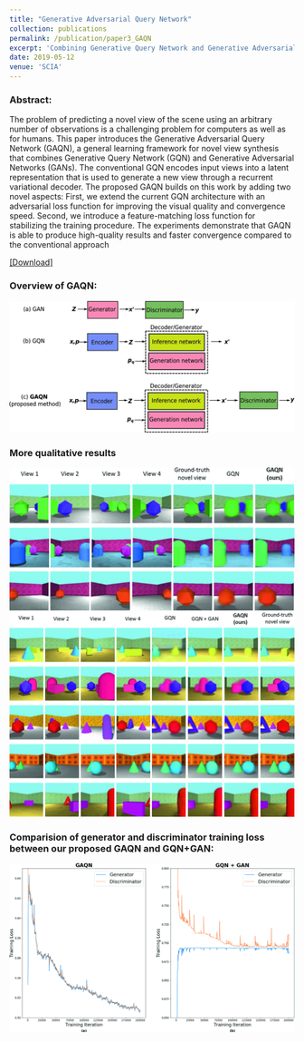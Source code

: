 ```yaml
---
title: "Generative Adversarial Query Network"
collection: publications
permalink: /publication/paper3_GAQN
excerpt: 'Combining Generative Query Network and Generative Adversarial Network for view synthesis.'
date: 2019-05-12
venue: 'SCIA'
---
```

### Abstract:
The problem of predicting a novel view of the scene using an arbitrary number of observations is a challenging problem for computers as well as for humans. This paper introduces the Generative Adversarial Query Network (GAQN), a general learning framework for novel view synthesis that combines Generative Query Network (GQN) and Generative Adversarial Networks (GANs). The conventional GQN encodes input views into a latent representation that is used to generate a new view through a recurrent variational decoder. The proposed GAQN builds on this work by adding two novel aspects: First, we extend the current GQN architecture with an adversarial loss function for improving the visual quality and convergence speed. Second, we introduce a feature-matching loss function for stabilizing the training procedure. The experiments demonstrate that GAQN is able to produce high-quality results and faster convergence compared to the conventional approach

[[Download]](https://link.springer.com/chapter/10.1007/978-3-030-20205-7_2)

### Overview of GAQN: 
![](../images/GAQN/1.png)

### More qualitative results
![](../images/GAQN/2.png)
![](../images/GAQN/3.png)

### Comparision of generator and discriminator training loss between our proposed GAQN and GQN+GAN: 
![](../images/GAQN/4.png)